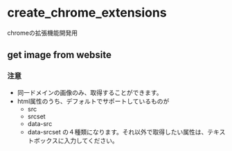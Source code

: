 # create_chrome_extensions
chromeの拡張機能開発用

## get image from website
### 注意
- 同一ドメインの画像のみ、取得することができます。
- html属性のうち、デフォルトでサポートしているものが
  - src
  - srcset
  - data-src
  - data-srcset
  の４種類になります。それ以外で取得したい属性は、テキストボックスに入力してください。
